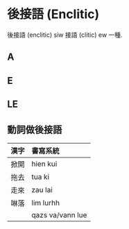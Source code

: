 # 後接語 (Enclitic)

後接語 (enclitic) siw 接語 (clitic) ew 一種.

## A

## E

## LE

## 動詞做後接語

| 漢字 | 書寫系統 |
| :--- | :--- |
| 掀開 | hien kui |
| 拖去 | tua ki |
| 走來 | zau lai |
| 啉落 | lim lurhh |
|| qazs va/vann lue |
